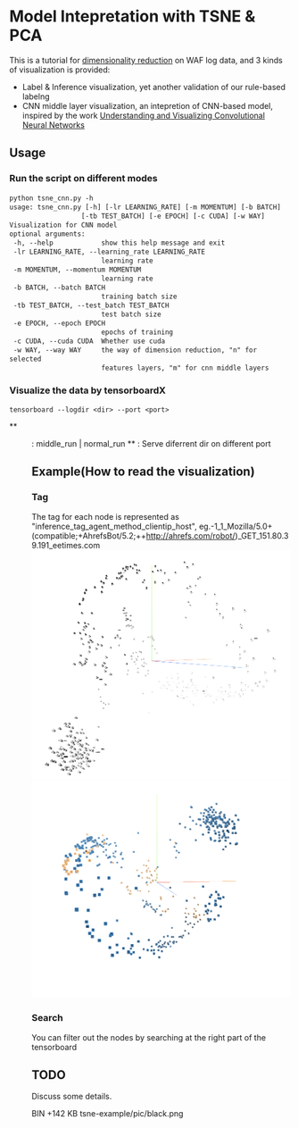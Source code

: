 # Model Intepretation with TSNE & PCA

 This is a tutorial for [dimensionality reduction](https://en.wikipedia.org/wiki/Dimensionality_reduction) on WAF log data, and 3 kinds of visualization is provided:

 - Label & Inference visualization, yet another validation of our rule-based labelng
- CNN middle layer visualization, an intepretion of CNN-based model, inspired by the work [Understanding and Visualizing Convolutional Neural Networks](http://cs231n.github.io/understanding-cnn/) 

 ## Usage

 ### Run the script on different modes

 ```shell
python tsne_cnn.py -h
usage: tsne_cnn.py [-h] [-lr LEARNING_RATE] [-m MOMENTUM] [-b BATCH]
                   [-tb TEST_BATCH] [-e EPOCH] [-c CUDA] [-w WAY]
 Visualization for CNN model
 optional arguments:
  -h, --help            show this help message and exit
  -lr LEARNING_RATE, --learning_rate LEARNING_RATE
                        learning rate
  -m MOMENTUM, --momentum MOMENTUM
                        learning rate
  -b BATCH, --batch BATCH
                        training batch size
  -tb TEST_BATCH, --test_batch TEST_BATCH
                        test batch size
  -e EPOCH, --epoch EPOCH
                        epochs of training
  -c CUDA, --cuda CUDA  Whether use cuda
  -w WAY, --way WAY     the way of dimension reduction, "n" for selected
                        features layers, "m" for cnn middle layers
```

 ### Visualize the data by tensorboardX

 ```shell
tensorboard --logdir <dir> --port <port>
```
**<dir> : middle_run | normal_run **
 <port>: Serve diferrent dir on different port
 ## Example(How to read the visualization)
 ### Tag
The tag for each node is represented as "inference_tag_agent_method_clientip_host", eg.-1_1_Mozilla/5.0+(compatible;+AhrefsBot/5.2;++http://ahrefs.com/robot/)_GET_151.80.39.191_eetimes.com
![black](pic/black.png)
![color](pic/color.png)
 ### Search
You can filter out the nodes by searching at the right part of the tensorboard
## TODO
Discuss some details.
     
BIN +142 KB tsne-example/pic/black.png